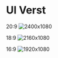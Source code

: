 # UI Verst
20:9
![2400x1080](https://user-images.githubusercontent.com/72488586/180191107-b65a605a-c186-4f0a-aee0-c114a7a038fc.png)

18:9
![2160х1080](https://user-images.githubusercontent.com/72488586/180301311-a123be12-db33-4761-9e3e-45ccfac40047.png)

16:9
![1920х1080](https://user-images.githubusercontent.com/72488586/180301678-96588385-2db2-4e32-9d68-e4dfddbc302f.png)
